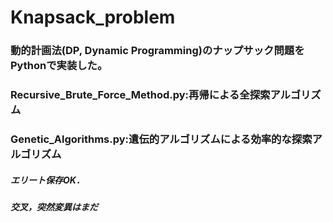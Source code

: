 # Knapsack_problem
### 動的計画法(DP, Dynamic Programming)のナップサック問題をPythonで実装した。
### Recursive_Brute_Force_Method.py:再帰による全探索アルゴリズム
### Genetic_Algorithms.py:遺伝的アルゴリズムによる効率的な探索アルゴリズム
##### エリート保存OK．
##### 交叉，突然変異はまだ
